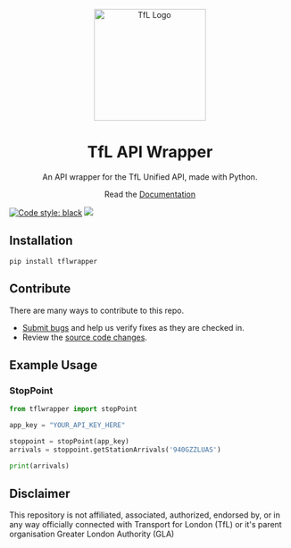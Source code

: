 <p align="center">
    <img width="200" src="https://blog.tfl.gov.uk/wp-content/uploads/2018/05/cropped-logo_roundel-2.png" alt="TfL Logo">
    <h1 align="center">TfL API Wrapper</h1>
    <p align="center">An API wrapper for the TfL Unified API, made with Python.</p>
    <p align="center">Read the <a href="https://zackaryh8.github.io/tfl-api-wrapper-py/">Documentation</a></p>
</p>

[![Code style: black](https://img.shields.io/badge/code%20style-black-000000.svg)](https://github.com/psf/black)
[![](https://img.shields.io/github/issues/ZackaryH8/tfl-api-wrapper-py)](https://github.com/ZackaryH8/tfl-api-wrapper-py/issues)

## Installation

```
pip install tflwrapper
```

## Contribute

There are many ways to contribute to this repo.

- [Submit bugs](https://github.com/ZackaryH8/tfl-api-wrapper-py/issues) and help us verify fixes as they are checked in.
- Review the [source code changes](https://github.com/ZackaryH8/tfl-api-wrapper-py/pulls).

## Example Usage

### StopPoint

```py
from tflwrapper import stopPoint

app_key = "YOUR_API_KEY_HERE"

stoppoint = stopPoint(app_key)
arrivals = stoppoint.getStationArrivals('940GZZLUAS')

print(arrivals)
```

## Disclaimer

This repository is not affiliated, associated, authorized, endorsed by, or in any way officially connected with Transport for London (TfL) or it's parent organisation Greater London Authority (GLA)
